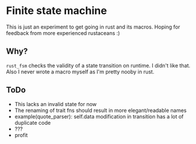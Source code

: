 # Finite state machine

This is just an experiment to get going in rust and its macros. Hoping for feedback from more experienced rustaceans :)

## Why?

`rust_fsm` checks the validity of a state transition on runtime. I didn't like that. Also I never wrote a macro myself as I'm pretty nooby in rust.

## ToDo

- This lacks an invalid state for now
- The renaming of trait fns should result in more elegant/readable names
- example(quote_parser): self.data modification in transition has a lot of duplicate code
- ???
- profit
